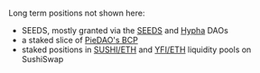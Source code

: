 Long term positions not shown here:

* SEEDS, mostly granted via the [SEEDS](https://joinseeds.com/) and [Hypha](https://dho.hypha.earth/) DAOs
* a staked slice of [PieDAO's BCP](https://pools.piedao.org/#/pie/0xe4f726adc8e89c6a6017f01eada77865db22da14)
* staked positions in [SUSHI/ETH](https://sushiswap.fi/pair/0x795065dcc9f64b5614c407a6efdc400da6221fb0) and [YFI/ETH](https://sushiswap.fi/pair/0x088ee5007c98a9677165d78dd2109ae4a3d04d0c) liquidity pools on SushiSwap

